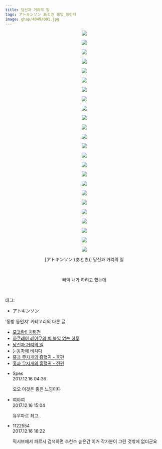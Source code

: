 ```yaml
---
title: 당신과 거리의 일
tags: アトキンソン あとき 동방_동인지
image: ghap/4049/001.jpg
---
```

<div class="article">
<p style="text-align: center; clear: none; float: none;"><img src="{{ site.nasurl }}/ghap/4049/001.jpg"/></p>
<p style="text-align: center; clear: none; float: none;"><img src="{{ site.nasurl }}/ghap/4049/002.jpg"/></p>
<p style="text-align: center; clear: none; float: none;"><img src="{{ site.nasurl }}/ghap/4049/003.jpg"/></p>
<p style="text-align: center; clear: none; float: none;"><img src="{{ site.nasurl }}/ghap/4049/004.jpg"/></p>
<p style="text-align: center; clear: none; float: none;"><img src="{{ site.nasurl }}/ghap/4049/005.jpg"/></p>
<p style="text-align: center; clear: none; float: none;"><img src="{{ site.nasurl }}/ghap/4049/006.jpg"/></p>
<p style="text-align: center; clear: none; float: none;"><img src="{{ site.nasurl }}/ghap/4049/007.jpg"/></p>
<p style="text-align: center; clear: none; float: none;"><img src="{{ site.nasurl }}/ghap/4049/008.jpg"/></p>
<p style="text-align: center; clear: none; float: none;"><img src="{{ site.nasurl }}/ghap/4049/009.jpg"/></p>
<p style="text-align: center; clear: none; float: none;"><img src="{{ site.nasurl }}/ghap/4049/010.jpg"/></p>
<p style="text-align: center; clear: none; float: none;"><img src="{{ site.nasurl }}/ghap/4049/011.jpg"/></p>
<p style="text-align: center; clear: none; float: none;"><img src="{{ site.nasurl }}/ghap/4049/012.jpg"/></p>
<p style="text-align: center; clear: none; float: none;"><img src="{{ site.nasurl }}/ghap/4049/013.jpg"/></p>
<p style="text-align: center; clear: none; float: none;"><img src="{{ site.nasurl }}/ghap/4049/014.jpg"/></p>
<p style="text-align: center; clear: none; float: none;"><img src="{{ site.nasurl }}/ghap/4049/015.jpg"/></p>
<p style="text-align: center; clear: none; float: none;"><img src="{{ site.nasurl }}/ghap/4049/016.jpg"/></p>
<p style="text-align: center; clear: none; float: none;"><img src="{{ site.nasurl }}/ghap/4049/017.jpg"/></p>
<p style="text-align: center; clear: none; float: none;"><img src="{{ site.nasurl }}/ghap/4049/018.jpg"/></p>
<p style="text-align: center; clear: none; float: none;"><img src="{{ site.nasurl }}/ghap/4049/019.jpg"/></p>
<p style="text-align: center; clear: none; float: none;"><img src="{{ site.nasurl }}/ghap/4049/020.jpg"/></p>
<p style="text-align: center; clear: none; float: none;"><img src="{{ site.nasurl }}/ghap/4049/021.jpg"/></p>
<p style="text-align: center; clear: none; float: none;"><img src="{{ site.nasurl }}/ghap/4049/022.jpg"/></p>
<p style="text-align: center; clear: none; float: none;"><img src="{{ site.nasurl }}/ghap/4049/023.jpg"/></p>
<p style="text-align: center; clear: none; float: none;"><img src="{{ site.nasurl }}/ghap/4049/024.jpg"/></p>
<p style="text-align: center; clear: none; float: none;">[アトキンソン (あとき)] 당신과 거리의 일</p>
<p style="text-align: center; clear: none; float: none;"><br/></p>
<p style="text-align: center; clear: none; float: none;">빼액 내가 하려고 했는데</p>
<p><br/></p>
</div><div class="tagTrail">
<p>태그: </p>
<ul>
<li>アトキンソン</li>
</ul>
</div><div class="another">
<p>'동방 동인지' 카테고리의 다른 글</p>
<ul>
<li><a href="/2017-12-31-ghap_4074">모코랑!! 지령전</a></li>
<li><a href="/2017-12-29-ghap_4072">하쿠레이 레이무의 별 볼일 없는 하루</a></li>
<li><a href="/2017-12-15-ghap_4049">당신과 거리의 일</a></li>
<li><a href="/2017-12-15-ghap_4048">눈동자에 비치다</a></li>
<li><a href="/2017-12-15-ghap_4047">홍과 무지개의 흡혈귀 - 후편</a></li>
<li><a href="/2017-12-15-ghap_4046">홍과 무지개의 흡혈귀 - 전편</a></li>
</ul>
</div><div class="cb_module cb_fluid">
<div class="cb_wrt cb_profile">
<div class="comment">
<ul>
<li class="cb_thumb_off" id="comment15153154">
<div class="cb_comment_area">
<div class="cb_info_area">
<div class="cb_section">
<span class="cb_nick_name">Spes</span>
</div>
<div class="cb_section">
<span class="cb_date">2017.12.16 04:36 </span>
</div>
</div>
<div class="cb_dsc_comment">
<p class="cb_dsc">
											오오 이것은 좋은 느낌이다
										</p>
</div>
</div></li>
<li class="cb_thumb_off" id="comment15153343">
<div class="cb_comment_area">
<div class="cb_info_area">
<div class="cb_section">
<span class="cb_nick_name">여야여</span>
</div>
<div class="cb_section">
<span class="cb_date">2017.12.16 15:04 </span>
</div>
</div>
<div class="cb_dsc_comment">
<p class="cb_dsc">
											유우파르 최고..
										</p>
</div>
</div></li>
<li class="cb_thumb_off" id="comment15153405">
<div class="cb_comment_area">
<div class="cb_info_area">
<div class="cb_section">
<span class="cb_nick_name">1122554</span>
</div>
<div class="cb_section">
<span class="cb_date">2017.12.16 18:22 </span>
</div>
</div>
<div class="cb_dsc_comment">
<p class="cb_dsc">
											픽시브에서 파르시 검색하면 추천수 높은건 이거 작가분이 그린 것밖에 없더군요
										</p>
</div>
</div></li>
</ul>
</div>
</div><!-- commentList close -->
</div>